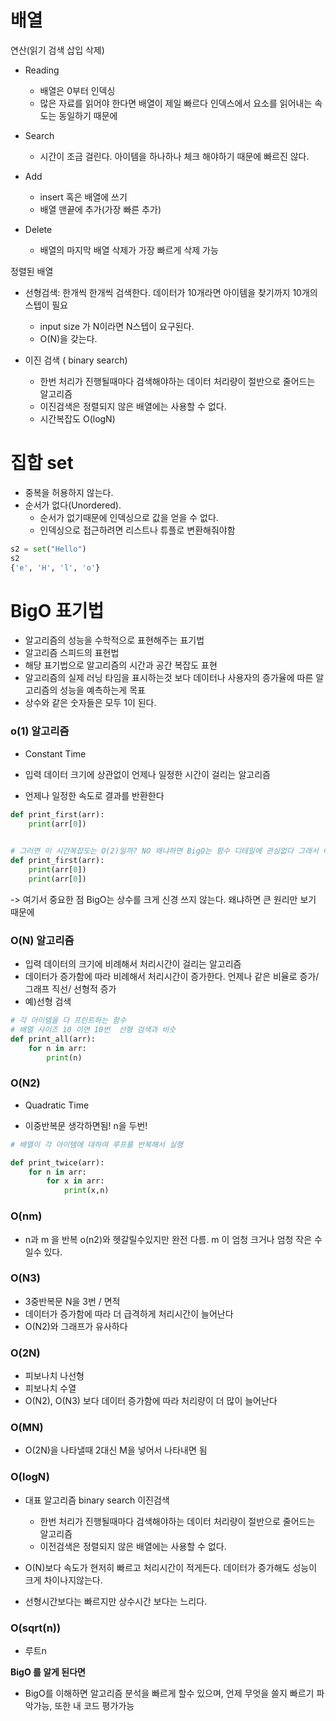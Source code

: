 # 배열

연산(읽기 검색 삽입 삭제)

- Reading
  - 배열은 0부터 인덱싱 
  - 많은 자료를 읽어야 한다면 배열이 제일 빠르다 인덱스에서 요소를 읽어내는 속도는 동일하기 때문에 

- Search
  - 시간이 조금 걸린다. 아이템을 하나하나 체크 해야하기 때문에 빠르진 않다.

- Add
  - insert 혹은 배열에 쓰기
  - 배열 맨끝에 추가(가장 빠른 추가)

- Delete
  - 배열의 마지막 배열 삭제가 가장 빠르게 삭제 가능




정렬된 배열 

- 선형검색: 한개씩 한개씩 검색한다. 데이터가 10개라면 아이템을 찾기까지 10개의 스텝이 필요

  - input size 가 N이라면 N스텝이 요구된다.
  - O(N)을 갖는다.

- 이진 검색 ( binary search)

  - 한번 처리가 진행될때마다 검색해야하는 데이터 처리량이 절반으로 줄어드는 알고리즘
  - 이진검색은 정렬되지 않은 배열에는 사용할 수 없다.
  - 시간복잡도 O(logN)

  

# 집합 set 

- 중복을 허용하지 않는다.
- 순서가 없다(Unordered).
  - 순서가 없기때문에 인덱싱으로 값을 얻을 수 없다. 
  - 인덱싱으로 접근하려면 리스트나 튜플로 변환해줘야함 

```python
s2 = set("Hello")
s2
{'e', 'H', 'l', 'o'}
```



# BigO 표기법

- 알고리즘의 성능을 수학적으로 표현해주는 표기법
- 알고리즘 스피드의 표현법
- 해당 표기법으로 알고리즘의 시간과 공간 복잡도 표현 
- 알고리즘의 실제 러닝 타임을 표시하는것 보다 데이터나 사용자의 증가율에 따른 알고리즘의 성능을 예측하는게 목표 
- 상수와 같은 숫자들은 모두 1이 된다. 



### o(1) 알고리즘

- Constant Time

- 입력 데이터 크기에 상관없이 언제나 일정한 시간이 걸리는 알고리즘
- 언제나 일정한 속도로 결과를 반환한다 



```py
def print_first(arr):
    print(arr[0])

    
# 그러면 이 시간복잡도는 O(2)일까? NO 왜냐하면 BigO는 함수 디테일에 관심없다 그래서 여전히 O(1)
def print_first(arr):
    print(arr[0])
    print(arr[0])
```

-> 여기서 중요한 점 BigO는 상수를 크게 신경 쓰지 않는다. 왜냐하면 큰 원리만 보기 때문에 



### O(N) 알고리즘

- 입력 데이터의 크기에 비례해서 처리시간이 걸리는 알고리즘
- 데이터가 증가함에 따라 비례해서 처리시간이 증가한다. 언제나 같은 비율로 증가/ 그래프 직선/ 선형적 증가 
- 예)선형 검색

```python
# 각 아이템을 다 프린트하는 함수
# 배열 사이즈 10 이면 10번  선형 검색과 비슷 
def print_all(arr):
    for n in arr:
        print(n)
```



### O(N2)

- Quadratic Time

- 이중반복문 생각하면됨! n을 두번!

```py
# 배열이 각 아이템에 대하여 루프를 반복해서 실행

def print_twice(arr):
    for n in arr:
        for x in arr:
            print(x,n)
```

### O(nm)

- n과 m 을 반복 o(n2)와 헷갈릴수있지만 완전 다름. m 이 엄청 크거나 엄청 작은 수 일수 있다. 

### O(N3)

- 3중반복문 N을 3번 / 면적 
- 데이터가 증가함에 따라 더 급격하게 처리시간이 늘어난다 
- O(N2)와 그래프가 유사하다



### O(2N)

- 피보나치 나선형 
- 피보나치 수열 
- O(N2), O(N3) 보다 데이터 증가함에 따라 처리량이 더 많이 늘어난다



### O(MN)

- O(2N)을 나타낼때 2대신 M을 넣어서 나타내면 됨



### O(logN) 

- 대표 알고리즘 binary search 이진검색
  - 한번 처리가 진행될때마다 검색해야하는 데이터 처리량이 절반으로 줄어드는 알고리즘
  - 이전검색은 정렬되지 않은 배열에는 사용할 수 없다.

- O(N)보다 속도가 현저히 빠르고 처리시간이 적게든다. 데이터가 증가해도 성능이 크게 차이나지않는다. 
- 선형시간보다는 빠르지만 상수시간 보다는 느리다.



### O(sqrt(n)) 

- 루트n 



**BigO 를 알게 된다면**

- BigO를 이해하면 알고리즘 분석을 빠르게 할수 있으며, 언제 무엇을 쓸지 빠르기 파악가능, 또한 내 코드 평가가능

  

